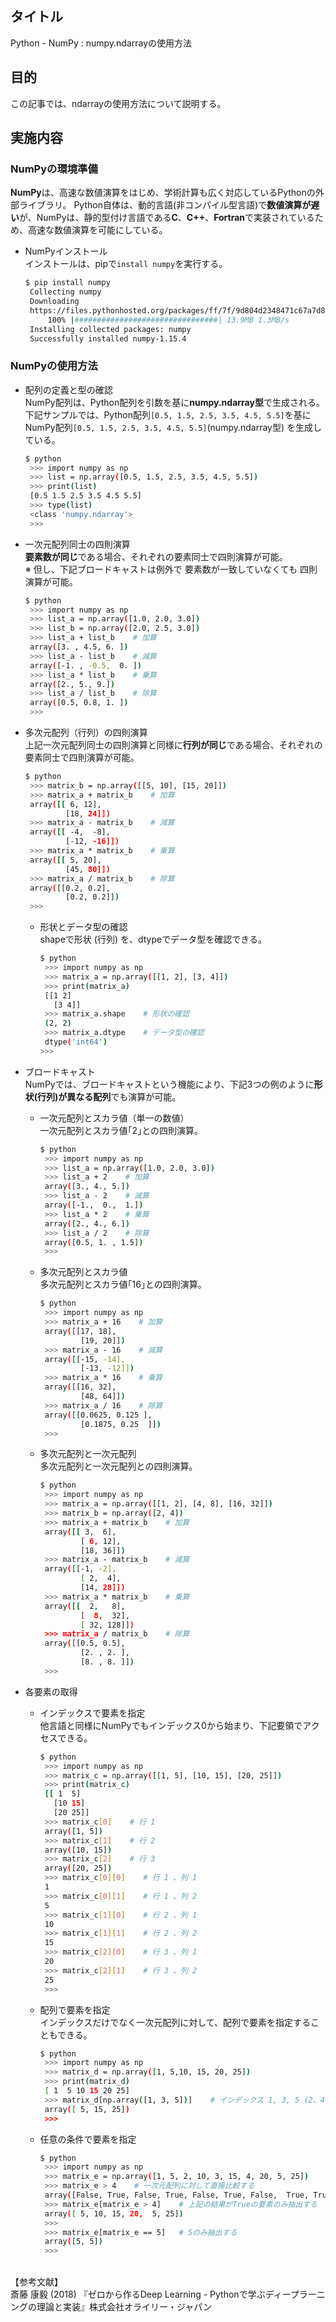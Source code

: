 ## タイトル
Python - NumPy : numpy.ndarrayの使用方法

## 目的
この記事では、ndarrayの使用方法について説明する。

## 実施内容
### NumPyの環境準備
**NumPy**は、高速な数値演算をはじめ、学術計算も広く対応しているPythonの外部ライブラリ。
Python自体は、動的言語(非コンパイル型言語)で**数値演算が遅い**が、NumPyは、静的型付け言語である**C**、**C++**、**Fortran**で実装されているため、高速な数値演算を可能にしている。

- NumPyインストール<br>
インストールは、pipで`install numpy`を実行する。
  ```bash
  $ pip install numpy
   Collecting numpy
   Downloading
   https://files.pythonhosted.org/packages/ff/7f/9d804d2348471c67a7d8b5f84f9bc59fd1cefa148986f2b74552f8573555/numpy-1.15.4-cp36-cp36m-manylinux1_x86_64.whl (13.9MB)
       100% |################################| 13.9MB 1.3MB/s
   Installing collected packages: numpy
   Successfully installed numpy-1.15.4
  ```

### NumPyの使用方法
- 配列の定義と型の確認<br>
NumPy配列は、Python配列を引数を基に**numpy.ndarray型**で生成される。<br>
下記サンプルでは、Python配列`[0.5, 1.5, 2.5, 3.5, 4.5, 5.5]`を基にNumPy配列`[0.5, 1.5, 2.5, 3.5, 4.5, 5.5]`(numpy.ndarray型) を生成している。
  ```bash
  $ python
   >>> import numpy as np
   >>> list = np.array([0.5, 1.5, 2.5, 3.5, 4.5, 5.5])
   >>> print(list)
   [0.5 1.5 2.5 3.5 4.5 5.5]
   >>> type(list)
   <class 'numpy.ndarray'>
   >>>
  ```

- 一次元配列同士の四則演算<br>
**要素数が同じ**である場合、それぞれの要素同士で四則演算が可能。<br>
※ 但し、下記ブロードキャストは例外で 要素数が一致していなくても 四則演算が可能。
  ```bash
  $ python
   >>> import numpy as np
   >>> list_a = np.array([1.0, 2.0, 3.0])
   >>> list_b = np.array([2.0, 2.5, 3.0])
   >>> list_a + list_b    # 加算
   array([3. , 4.5, 6. ])
   >>> list_a - list_b    # 減算
   array([-1. , -0.5,  0. ])
   >>> list_a * list_b    # 乗算
   array([2., 5., 9.])
   >>> list_a / list_b    # 除算
   array([0.5, 0.8, 1. ])
   >>>
  ```

- 多次元配列（行列）の四則演算<br>
上記一次元配列同士の四則演算と同様に**行列が同じ**である場合、それぞれの要素同士で四則演算が可能。
  ```bash
  $ python
   >>> matrix_b = np.array([[5, 10], [15, 20]])
   >>> matrix_a + matrix_b    # 加算
   array([[ 6, 12],
           [18, 24]])
   >>> matrix_a - matrix_b    # 減算
   array([[ -4,  -8],
           [-12, -16]])
   >>> matrix_a * matrix_b    # 乗算
   array([[ 5, 20],
           [45, 80]])
   >>> matrix_a / matrix_b    # 除算
   array([[0.2, 0.2],
           [0.2, 0.2]])
   >>>
  ```
  - 形状とデータ型の確認<br>
  shapeで形状 (行列) を、dtypeでデータ型を確認できる。
    ```bash
    $ python
     >>> import numpy as np
     >>> matrix_a = np.array([[1, 2], [3, 4]])
     >>> print(matrix_a)
     [[1 2]
       [3 4]]
     >>> matrix_a.shape    # 形状の確認
     (2, 2)
     >>> matrix_a.dtype    # データ型の確認
     dtype('int64')
    >>>
    ```

- ブロードキャスト<br>
NumPyでは、ブロードキャストという機能により、下記3つの例のように**形状(行列)が異なる配列**でも演算が可能。
  - 一次元配列とスカラ値（単一の数値）<br>
    一次元配列とスカラ値｢2｣との四則演算。
    ```bash
    $ python
     >>> import numpy as np
     >>> list_a = np.array([1.0, 2.0, 3.0])
     >>> list_a + 2    # 加算
     array([3., 4., 5.])
     >>> list_a - 2    # 減算
     array([-1.,  0.,  1.])
     >>> list_a * 2    # 乗算
     array([2., 4., 6.])
     >>> list_a / 2    # 除算
     array([0.5, 1. , 1.5])
     >>>
    ```
  - 多次元配列とスカラ値<br>
    多次元配列とスカラ値｢16｣との四則演算。
    ```bash
    $ python
     >>> import numpy as np
     >>> matrix_a + 16    # 加算
     array([[17, 18],
             [19, 20]])
     >>> matrix_a - 16    # 減算
     array([[-15, -14],
             [-13, -12]])
     >>> matrix_a * 16    # 乗算
     array([[16, 32],
             [48, 64]])
     >>> matrix_a / 16    # 除算
     array([[0.0625, 0.125 ],
             [0.1875, 0.25  ]])
     >>>
    ```
  - 多次元配列と一次元配列<br>
    多次元配列と一次元配列との四則演算。
    ```bash
    $ python
     >>> import numpy as np
     >>> matrix_a = np.array([[1, 2], [4, 8], [16, 32]])
     >>> matrix_b = np.array([2, 4])
     >>> matrix_a + matrix_b    # 加算
     array([[ 3,  6],
             [ 6, 12],
             [18, 36]])
     >>> matrix_a - matrix_b    # 減算
     array([[-1, -2],
             [ 2,  4],
             [14, 28]])
     >>> matrix_a * matrix_b    # 乗算
     array([[  2,   8],
             [  8,  32],
             [ 32, 128]])
     >>> matrix_a / matrix_b    # 除算
     array([[0.5, 0.5],
             [2. , 2. ],
             [8. , 8. ]])
     >>>
    ```

- 各要素の取得<br>
  - インデックスで要素を指定<br>
    他言語と同様にNumPyでもインデックス0から始まり、下記要領でアクセスできる。
    ```bash
    $ python
     >>> import numpy as np
     >>> matrix_c = np.array([[1, 5], [10, 15], [20, 25]])
     >>> print(matrix_c)
     [[ 1  5]
       [10 15]
       [20 25]]
     >>> matrix_c[0]    # 行 1
     array([1, 5])
     >>> matrix_c[1]    # 行 2
     array([10, 15])
     >>> matrix_c[2]    # 行 3
     array([20, 25])
     >>> matrix_c[0][0]    # 行 1 、列 1
     1
     >>> matrix_c[0][1]    # 行 1 、列 2
     5
     >>> matrix_c[1][0]    # 行 2 、列 1
     10
     >>> matrix_c[1][1]    # 行 2 、列 2
     15
     >>> matrix_c[2][0]    # 行 3 、列 1
     20
     >>> matrix_c[2][1]    # 行 3 、列 2
     25
     >>>
    ```
  - 配列で要素を指定<br>
    インデックスだけでなく一次元配列に対して、配列で要素を指定することもできる。
    ```bash
    $ python
     >>> import numpy as np
     >>> matrix_d = np.array([1, 5,10, 15, 20, 25])
     >>> print(matrix_d)
     [ 1  5 10 15 20 25]
     >>> matrix_d[np.array([1, 3, 5])]    # インデックス 1, 3, 5 (2、4、6個目)を指定
     array([ 5, 15, 25])
     >>>
    ```
  - 任意の条件で要素を指定<br>
    ```bash
    $ python
     >>> import numpy as np
     >>> matrix_e = np.array([1, 5, 2, 10, 3, 15, 4, 20, 5, 25])
     >>> matrix_e > 4    # 一次元配列に対して直接比較する
     array([False, True, False, True, False, True, False,  True, True, True])
     >>> matrix_e[matrix_e > 4]    # 上記の結果がTrueの要素のみ抽出する
     array([ 5, 10, 15, 20,  5, 25])
     >>>
     >>> matrix_e[matrix_e == 5]   # 5のみ抽出する
     array([5, 5])
     >>>
    ```
<br>
【参考文献】<br>
斎藤 康毅 (2018) 『ゼロから作るDeep Learning - Pythonで学ぶディープラーニングの理論と実装』株式会社オライリー・ジャパン
